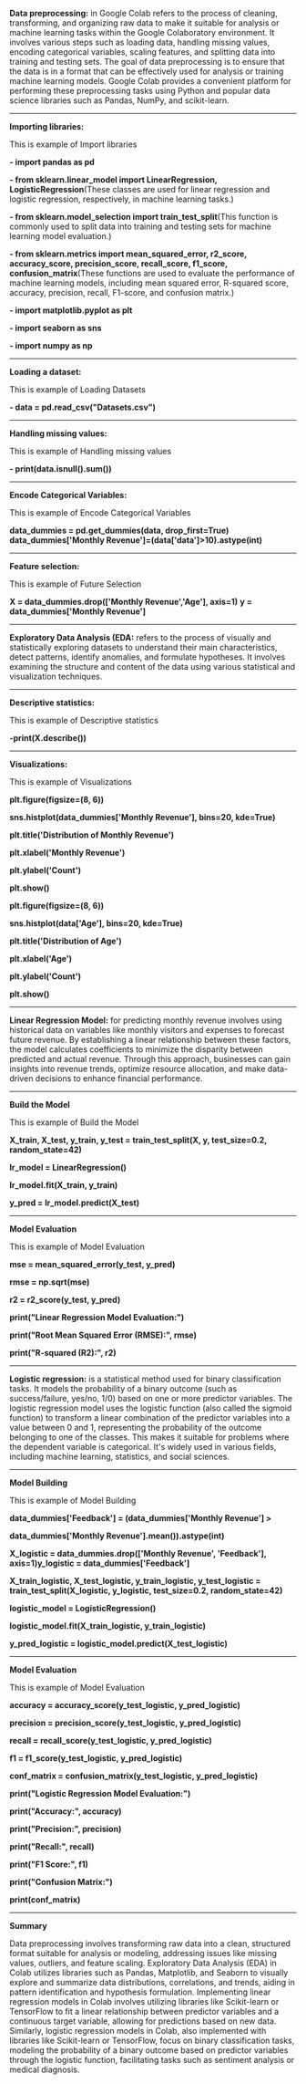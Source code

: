 **Data preprocessing:** in Google Colab refers to the process of cleaning, transforming, and organizing raw data to make it suitable for analysis or machine learning tasks within the Google Colaboratory environment. It involves various steps such as loading data, handling missing values, encoding categorical variables, scaling features, and splitting data into training and testing sets. The goal of data preprocessing is to ensure that the data is in a format that can be effectively used for analysis or training machine learning models. Google Colab provides a convenient platform for performing these preprocessing tasks using Python and popular data science libraries such as Pandas, NumPy, and scikit-learn.
*****
**Importing libraries:** 

This is example of Import libraries

**- import pandas as pd**

**- from sklearn.linear_model import LinearRegression, LogisticRegression**(These classes are used for linear regression and logistic regression, respectively, in machine learning tasks.)

**- from sklearn.model_selection import train_test_split**(This function is commonly used to split data into training and testing sets for machine learning model evaluation.)

**- from sklearn.metrics import mean_squared_error, r2_score, accuracy_score, precision_score, recall_score, f1_score, confusion_matrix**(These functions are used to evaluate the performance of machine learning models, including mean squared error, R-squared score, accuracy, precision, recall, F1-score, and confusion matrix.)

**- import matplotlib.pyplot as plt**

**- import seaborn as sns**

**- import numpy as np**

*****
**Loading a dataset:** 

This is example of Loading Datasets

**- data = pd.read_csv("Datasets.csv")**
*****
**Handling missing values:** 

This is example of Handling missing values

**- print(data.isnull().sum())**
*****
 **Encode Categorical Variables:** 
 
 This is example of Encode Categorical Variables
 
**data_dummies = pd.get_dummies(data, drop_first=True)**
**data_dummies['Monthly Revenue']=(data['data']>10).astype(int)**
*****
**Feature selection:** 

This is example of Future Selection 

**X = data_dummies.drop(['Monthly Revenue','Age'], axis=1)**
**y = data_dummies['Monthly Revenue']**
*****
**Exploratory Data Analysis (EDA:** refers to the process of visually and statistically exploring datasets to understand their main characteristics, detect patterns, identify anomalies, and formulate hypotheses. It involves examining the structure and content of the data using various statistical and visualization techniques.
*****
**Descriptive statistics:** 

This is example of Descriptive statistics

**-print(X.describe())**
*****
 **Visualizations:** 

 This is example of Visualizations
 
 **plt.figure(figsize=(8, 6))**

**sns.histplot(data_dummies['Monthly Revenue'], bins=20, kde=True)**

**plt.title('Distribution of Monthly Revenue')**

**plt.xlabel('Monthly Revenue')**

**plt.ylabel('Count')**

**plt.show()**

**plt.figure(figsize=(8, 6))**

**sns.histplot(data['Age'], bins=20, kde=True)**

**plt.title('Distribution of Age')**

**plt.xlabel('Age')**

**plt.ylabel('Count')**

**plt.show()**
******

  **Linear Regression Model:** for predicting monthly revenue involves using historical data on variables like monthly visitors and expenses to forecast future revenue. By establishing a linear relationship between these factors, the model calculates coefficients to minimize the disparity between predicted and actual revenue. Through this approach, businesses can gain insights into revenue trends, optimize resource allocation, and make data-driven decisions to enhance financial performance.
*****
 **Build the Model**
  
This is example of Build the Model

  **X_train, X_test, y_train, y_test = train_test_split(X, y, test_size=0.2, random_state=42)**

**lr_model = LinearRegression()**

**lr_model.fit(X_train, y_train)**

**y_pred = lr_model.predict(X_test)**
*****


**Model Evaluation**

This is example of Model Evaluation

**mse = mean_squared_error(y_test, y_pred)**

**rmse = np.sqrt(mse)**

**r2 = r2_score(y_test, y_pred)**


**print("Linear Regression Model Evaluation:")**

**print("Root Mean Squared Error (RMSE):", rmse)**

**print("R-squared (R2):", r2)**
*****

**Logistic regression:** is a statistical method used for binary classification tasks. It models the probability of a binary outcome (such as success/failure, yes/no, 1/0) based on one or more predictor variables. The logistic regression model uses the logistic function (also called the sigmoid function) to transform a linear combination of the predictor variables into a value between 0 and 1, representing the probability of the outcome belonging to one of the classes. This makes it suitable for problems where the dependent variable is categorical. It's widely used in various fields, including machine learning, statistics, and social sciences.
*****
**Model Building**

This is example of Model Building

**data_dummies['Feedback'] = (data_dummies['Monthly Revenue'] >**


**data_dummies['Monthly Revenue'].mean()).astype(int)**

**X_logistic = data_dummies.drop(['Monthly Revenue', 'Feedback'], axis=1)y_logistic = data_dummies['Feedback']**

**X_train_logistic, X_test_logistic, y_train_logistic, y_test_logistic = train_test_split(X_logistic, y_logistic, test_size=0.2, random_state=42)**

**logistic_model = LogisticRegression()**

**logistic_model.fit(X_train_logistic, y_train_logistic)**

**y_pred_logistic = logistic_model.predict(X_test_logistic)**
*****
**Model Evaluation**

This is example of Model Evaluation

**accuracy = accuracy_score(y_test_logistic, y_pred_logistic)**

**precision = precision_score(y_test_logistic, y_pred_logistic)**

**recall = recall_score(y_test_logistic, y_pred_logistic)**

**f1 = f1_score(y_test_logistic, y_pred_logistic)**

**conf_matrix = confusion_matrix(y_test_logistic, y_pred_logistic)**


**print("Logistic Regression Model Evaluation:")**

**print("Accuracy:", accuracy)**

**print("Precision:", precision)**

**print("Recall:", recall)**

**print("F1 Score:", f1)**

**print("Confusion Matrix:")**

**print(conf_matrix)**
*******

**Summary**

Data preprocessing involves transforming raw data into a clean, structured format suitable for analysis or modeling, addressing issues like missing values, outliers, and feature scaling. Exploratory Data Analysis (EDA) in Colab utilizes libraries such as Pandas, Matplotlib, and Seaborn to visually explore and summarize data distributions, correlations, and trends, aiding in pattern identification and hypothesis formulation. Implementing linear regression models in Colab involves utilizing libraries like Scikit-learn or TensorFlow to fit a linear relationship between predictor variables and a continuous target variable, allowing for predictions based on new data. Similarly, logistic regression models in Colab, also implemented with libraries like Scikit-learn or TensorFlow, focus on binary classification tasks, modeling the probability of a binary outcome based on predictor variables through the logistic function, facilitating tasks such as sentiment analysis or medical diagnosis.

